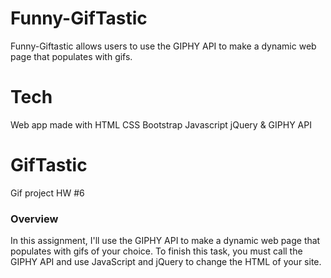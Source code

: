 # Funny-GifTastic

Funny-Giftastic allows users to use the GIPHY API to make a dynamic web page that populates with gifs.

# Tech
Web app made with HTML CSS Bootstrap Javascript jQuery & GIPHY API


# GifTastic
Gif project HW #6

### Overview

In this assignment, I'll use the GIPHY API to make a dynamic web page that populates with gifs of your choice. To finish this task, you must call the GIPHY API and use JavaScript and jQuery to change the HTML of your site.
